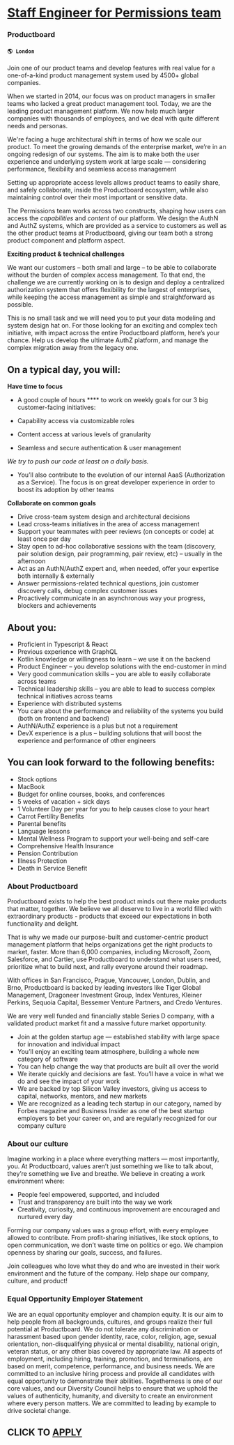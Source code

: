 # [Staff Engineer for Permissions team](https://www.remotewlb.com/apply/staff-engineer-for-permissions-team)  
### Productboard  
#### `🌎 London`  

Join one of our product teams and develop features with real value for a one-of-a-kind product management system used by 4500+ global companies.

When we started in 2014, our focus was on product managers in smaller teams who lacked a great product management tool. Today, we are the leading product management platform. We now help much larger companies with thousands of employees, and we deal with quite different needs and personas.

We're facing a huge architectural shift in terms of how we scale our product. To meet the growing demands of the enterprise market, we’re in an ongoing redesign of our systems. The aim is to make both the user experience and underlying system work at large scale — considering performance, flexibility and seamless access management

Setting up appropriate access levels allows product teams to easily share, and safely collaborate, inside the Productboard ecosystem, while also maintaining control over their most important or sensitive data.

The Permissions team works across two constructs, shaping how users can access the _capabilities_ and _content_ of our platform. We design the AuthN and AuthZ systems, which are provided as a service to customers as well as the other product teams at Productboard, giving our team both a strong product component and platform aspect.

**Exciting product & technical challenges**

We want our customers – both small and large – to be able to collaborate without the burden of complex access management. To that end, the challenge we are currently working on is to design and deploy a centralized authorization system that offers flexibility for the largest of enterprises, while keeping the access management as simple and straightforward as possible.

This is no small task and we will need you to put your data modeling and system design hat on. For those looking for an exciting and complex tech initiative, with impact across the entire Productboard platform, here’s your chance. Help us develop the ultimate AuthZ platform, and manage the complex migration away from the legacy one.

## **On a typical day, you will:**

**Have time to focus**

  * A good couple of hours **** to work on weekly goals for our 3 big customer-facing initiatives:

  * Capability access via customizable roles
  * Content access at various levels of granularity
  * Seamless and secure authentication & user management

_We try to push our code at least on a daily basis._

  * You’ll also contribute to the evolution of our internal AaaS (Authorization as a Service). The focus is on great developer experience in order to boost its adoption by other teams

**Collaborate on common goals**

  * Drive cross-team system design and architectural decisions
  * Lead cross-teams initiatives in the area of access management
  * Support your teammates with peer reviews (on concepts or code) at least once per day
  * Stay open to ad-hoc collaborative sessions with the team (discovery, pair solution design, pair programming, pair review, etc) – usually in the afternoon
  * Act as an AuthN/AuthZ expert and, when needed, offer your expertise both internally & externally
  * Answer permissions-related technical questions, join customer discovery calls, debug complex customer issues
  * Proactively communicate in an asynchronous way your progress, blockers and achievements

## **About you:**

  * Proficient in Typescript & React
  * Previous experience with GraphQL
  * Kotlin knowledge or willingness to learn – we use it on the backend
  * Product Engineer – you develop solutions with the end-customer in mind
  * Very good communication skills – you are able to easily collaborate across teams
  * Technical leadership skills – you are able to lead to success complex technical initiatives across teams 
  * Experience with distributed systems
  * You care about the performance and reliability of the systems you build (both on frontend and backend)
  * AuthN/AuthZ experience is a plus but not a requirement
  * DevX experience is a plus – building solutions that will boost the experience and performance of other engineers

## **You can look forward to the following benefits:**

  * Stock options
  * MacBook
  * Budget for online courses, books, and conferences
  * 5 weeks of vacation + sick days
  * 1 Volunteer Day per year for you to help causes close to your heart
  * Carrot Fertility Benefits
  * Parental benefits
  * Language lessons
  * Mental Wellness Program to support your well-being and self-care
  * Comprehensive Health Insurance
  * Pension Contribution
  * Illness Protection
  * Death in Service Benefit

### **About Productboard**

Productboard exists to help the best product minds out there make products that matter, together. We believe we all deserve to live in a world filled with extraordinary products - products that exceed our expectations in both functionality and delight.

That is why we made our purpose-built and customer-centric product management platform that helps organizations get the right products to market, faster. More than 6,000 companies, including Microsoft, Zoom, Salesforce, and Cartier, use Productboard to understand what users need, prioritize what to build next, and rally everyone around their roadmap.

With offices in San Francisco, Prague, Vancouver, London, Dublin, and Brno, Productboard is backed by leading investors like Tiger Global Management, Dragoneer Investment Group, Index Ventures, Kleiner Perkins, Sequoia Capital, Bessemer Venture Partners, and Credo Ventures.

We are very well funded and financially stable Series D company, with a validated product market fit and a massive future market opportunity.

  * Join at the golden startup age — established stability with large space for innovation and individual impact
  * You’ll enjoy an exciting team atmosphere, building a whole new category of software
  * You can help change the way that products are built all over the world
  * We iterate quickly and decisions are fast. You’ll have a voice in what we do and see the impact of your work
  * We are backed by top Silicon Valley investors, giving us access to capital, networks, mentors, and new markets
  * We are recognized as a leading tech startup in our category, named by Forbes magazine and Business Insider as one of the best startup employers to bet your career on, and are regularly recognized for our company culture

### **About our culture**

Imagine working in a place where everything matters — most importantly, you. At Productboard, values aren’t just something we like to talk about, they’re something we live and breathe. We believe in creating a work environment where:

  * People feel empowered, supported, and included
  * Trust and transparency are built into the way we work
  * Creativity, curiosity, and continuous improvement are encouraged and nurtured every day

Forming our company values was a group effort, with every employee allowed to contribute. From profit-sharing initiatives, like stock options, to open communication, we don’t waste time on politics or ego. We champion openness by sharing our goals, success, and failures.

Join colleagues who love what they do and who are invested in their work environment and the future of the company. Help shape our company, culture, and product!

### **Equal Opportunity Employer Statement**

We are an equal opportunity employer and champion equity. It is our aim to help people from all backgrounds, cultures, and groups realize their full potential at Productboard. We do not tolerate any discrimination or harassment based upon gender identity, race, color, religion, age, sexual orientation, non-disqualifying physical or mental disability, national origin, veteran status, or any other bias covered by appropriate law. All aspects of employment, including hiring, training, promotion, and terminations, are based on merit, competence, performance, and business needs. We are committed to an inclusive hiring process and provide all candidates with equal opportunity to demonstrate their abilities. Togetherness is one of our core values, and our Diversity Council helps to ensure that we uphold the values of authenticity, humanity, and diversity to create an environment where every person matters. We are committed to leading by example to drive societal change.

  
## CLICK TO [APPLY](https://www.remotewlb.com/apply/staff-engineer-for-permissions-team)

